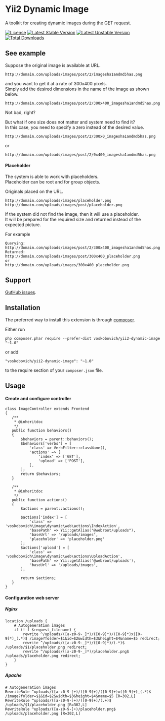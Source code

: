Yii2 Dynamic Image
===

A toolkit for creating dynamic images during the GET request.

[![License](https://poser.pugx.org/voskobovich/yii2-dynamic-image/license.svg)](https://packagist.org/packages/voskobovich/yii2-dynamic-image)
[![Latest Stable Version](https://poser.pugx.org/voskobovich/yii2-dynamic-image/v/stable.svg)](https://packagist.org/packages/voskobovich/yii2-dynamic-image)
[![Latest Unstable Version](https://poser.pugx.org/voskobovich/yii2-dynamic-image/v/unstable.svg)](https://packagist.org/packages/voskobovich/yii2-dynamic-image)
[![Total Downloads](https://poser.pugx.org/voskobovich/yii2-dynamic-image/downloads.svg)](https://packagist.org/packages/voskobovich/yii2-dynamic-image)

See example
---

Suppose the original image is available at URL.  
```
http://domain.com/uploads/images/post/2/imagesha1andmd5has.png
```  
and you want to get it at a rate of 300x400 pixels.  
Simply add the desired dimensions in the name of the image as shown below.   
```
http://domain.com/uploads/images/post/2/300x400_imagesha1andmd5has.png
```  
Not bad, right?  

But what if one size does not matter and system need to find it?  
In this case, you need to specify a zero instead of the desired value.  
```
http://domain.com/uploads/images/post/2/300x0_imagesha1andmd5has.png
```  
or  
```
http://domain.com/uploads/images/post/2/0x400_imagesha1andmd5has.png
```  

#### Placeholder
The system is able to work with placeholders.  
Placeholder can be root and for group objects.  

Originals placed on the URL.  
```
http://domain.com/uploads/images/placeholder.png
http://domain.com/uploads/images/post/placeholder.png
```  
If the system did not find the image, then it will use a placeholder.  
It will be prepared for the required size and returned instead of the expected picture.

For example  
```
Querying:  
http://domain.com/uploads/images/post/2/300x400_imagesha1andmd5has.png  
Returned:  
http://domain.com/uploads/images/post/300x400_placeholder.png  
or  
http://domain.com/uploads/images/300x400_placeholder.png
```

Support
---
[GutHub issues](https://github.com/voskobovich/yii2-dynamic-image/issues).


Installation
---

The preferred way to install this extension is through [composer](http://getcomposer.org/download/).

Either run

```
php composer.phar require --prefer-dist voskobovich/yii2-dynamic-image "~1.0"
```

or add

```
"voskobovich/yii2-dynamic-image": "~1.0"
```

to the require section of your `composer.json` file.


Usage
---

#### Create and configure controller

```
class ImageController extends Frontend
{
   /**
    * @inheritdoc
    */
   public function behaviors()
   {
       $behaviors = parent::behaviors();
       $behaviors['verbs'] = [
           'class' => VerbFilter::className(),
           'actions' => [
               'index' => ['GET'],
               'upload' => ['POST'],
           ],
       ];
       return $behaviors;
   }

   /**
    * @inheritdoc
    */
   public function actions()
   {
       $actions = parent::actions();

       $actions['index'] = [
           'class' => 'voskobovich\image\dynamic\web\actions\IndexAction',
           'basePath' => Yii::getAlias("@webroot/uploads"),
           'baseUrl' => '/uploads/images',
           'placeholder' => 'placeholder.png'
       ];
       $actions['upload'] = [
           'class' => 'voskobovich\image\dynamic\web\actions\UploadAction',
           'basePath' => Yii::getAlias('@webroot/uploads'),
           'baseUrl' => '/uploads/images',
       ];

       return $actions;
   }
}
```

#### Configuration web server

##### Nginx
```
location /uploads {  
	# Autogeneration images  
	if (!-f $request_filename) {  
	    rewrite ^/uploads/([a-z0-9-_]*)/([0-9]*)/([0-9]*)x([0-9]*)_(.*)$ /image?folder=$1&id=$2&width=$3&height=$4&name=$5 redirect;  
	    rewrite ^/uploads/([a-z0-9-_]*)/([0-9]*)/(.*)$ /uploads/$1/placeholder.png redirect;  
	    rewrite ^/uploads/([a-z0-9-_]*)/placeholder.png$ /uploads/placeholder.png redirect;  
	}  
}  
```

##### Apache
```
# Autogeneration images
RewriteRule ^uploads/([a-z0-9-]+)/([0-9]+)/([0-9]+)x([0-9]+)_(.*)$ /image?folder=$1&id=$2&width=$3&height=$4&name=$5 [R=302,L]  
RewriteRule ^uploads/([a-z0-9-]+)/([0-9]+)/(.+)$ /uploads/$1/placeholder.png [R=302,L]  
RewriteRule ^uploads/([a-z0-9-]+)/placeholder.png$ /uploads/placeholder.png [R=302,L]  
```